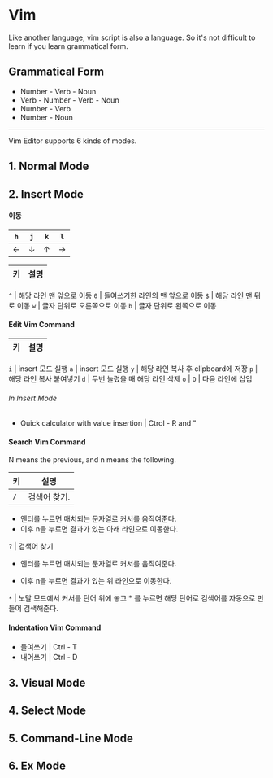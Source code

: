 # Vim
Like another language, vim script is also a language. 
So it's not difficult to learn if you learn grammatical form.

## Grammatical Form
* Number - Verb - Noun
* Verb - Number - Verb - Noun
* Number - Verb
* Number - Noun

---
Vim Editor supports 6 kinds of modes.

## 1. Normal Mode

## 2. Insert Mode

#### 이동
`h`     | `j`     | `k`     | `l`
------  | ------  | ------  | ------
&#8592; | &#8595; | &#8593; | &#8594;

키  | 설명
----| ----------------------------------------------

`^` | 해당 라인 맨 앞으로 이동
`0` | 들여쓰기한 라인의 맨 앞으로 이동
`$` | 해당 라인 맨 뒤로 이동
`w` | 글자 단위로 오른쪽으로 이동
`b` | 글자 단위로 왼쪽으로 이동

#### Edit Vim Command

키  | 설명
----| ----------------------------------------------

`i` | insert 모드 실행
`a` | insert 모드 실행
`y` | 해당 라인 복사 후 clipboard에 저장
`p` | 해당 라인 복사 붙여넣기
`d` | 두번 눌렀을 때 해당 라인 삭제
`o` |
`O` | 다음 라인에 삽입

###### In Insert Mode
* Quick calculator with value insertion | Ctrol - R and "
 
#### Search Vim Command
N means the previous, and n means the following.

키  | 설명
----| ----------------------------------------------
`/` | 검색어 찾기. 
  * 엔터를 누르면 매치되는 문자열로 커서를 움직여준다.  
  * 이후 n을 누르면 결과가 있는 아래 라인으로 이동한다.

`?` | 검색어 찾기
  * 엔터를 누르면 매치되는 문자열로 커서를 움직여준다.

  * 이후 n을 누르면 결과가 있는 위 라인으로 이동한다.

`*` | 노말 모드에서 커서를 단어 위에 놓고 * 를 누르면 해당 단어로 검색어를 자동으로 만들어 검색해준다.


#### Indentation Vim Command
* 들여쓰기 | Ctrl - T
* 내어쓰기 | Ctrl - D

## 3. Visual Mode

## 4. Select Mode


## 5. Command-Line Mode

## 6. Ex Mode
